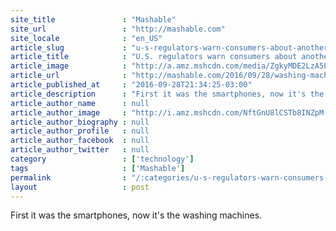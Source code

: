 ```yaml
---
site_title               : "Mashable"
site_url                 : "http://mashable.com"
site_locale              : "en_US"
article_slug             : "u-s-regulators-warn-consumers-about-another-exploding-samsung-device"
article_title            : "U.S. regulators warn consumers about another exploding Samsung device"
article_image            : "http://a.amz.mshcdn.com/media/ZgkyMDE2LzA5LzI4LzI5L0dldHR5SW1hZ2VzMTU5MTQxNDc3LjYyOTg5LmpwZwpwCXRodW1iCTEyMDB4NjMwCmUJanBn/201ea602/1f5/GettyImages-159141477.jpg"
article_url              : "http://mashable.com/2016/09/28/washing-machines-samsung/"
article_published_at     : "2016-09-28T21:34:25-03:00"
article_description      : "First it was the smartphones, now it's the washing machines."
article_author_name      : null
article_author_image     : "http://i.amz.mshcdn.com/NftGnU8lCSTb8INZpM-6MtwJf_Q=/90x90/2016%2F09%2F15%2F9c%2Fhttpsd2mhye01h4nj2n.cloudfront.netmediaZgkyMDE1LzAz.e3ca2.jpg"
article_author_biography : null
article_author_profile   : null
article_author_facebook  : null
article_author_twitter   : null
category                 : ['technology']
tags                     : ['Mashable']
permalink                : "/:categories/u-s-regulators-warn-consumers-about-another-exploding-samsung-device/"
layout                   : post
---
```


First it was the smartphones, now it's the washing machines.
